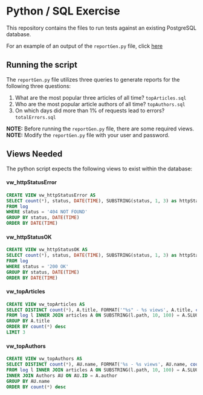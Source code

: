 # Python / SQL Exercise

This repository contains the files to run tests against an existing PostgreSQL database. 

For an example of an output of the `reportGen.py` file, click [here](output.md)

## Running the script

The `reportGen.py` file utilizes three queries to generate reports for the following three questions:

  1. What are the most popular three articles of all time? `topArticles.sql`
  1. Who are the most popular article authors of all time? `topAuthors.sql`
  1. On which days did more than 1% of requests lead to errors? `totalErrors.sql`

**NOTE:** Before running the `reportGen.py` file, there are some required views.
**NOTE:** Modify the `reportGen.py` file with your user and password. 

## Views Needed

The python script expects the following views to exist within the database:

#### vw_httpStatusError

```sql
CREATE VIEW vw_httpStatusError AS
SELECT count(*), status, DATE(TIME), SUBSTRING(status, 1, 3) as httpStatus
FROM log
WHERE status = '404 NOT FOUND'
GROUP BY status, DATE(TIME)
ORDER BY DATE(TIME)
```

#### vw_httpStatusOK

```sql
CREATE VIEW vw_httpStatusOK AS
SELECT count(*), status, DATE(TIME), SUBSTRING(status, 1, 3) as httpStatus
FROM log
WHERE status = '200 OK'
GROUP BY status, DATE(TIME)
ORDER BY DATE(TIME)
```

#### vw_topArticles

```sql
CREATE VIEW vw_topArticles AS 
SELECT DISTINCT count(*), A.title, FORMAT('"%s" - %s views', A.title, count(*)) AS POPULAR 
FROM log l INNER JOIN articles A ON SUBSTRING(l.path, 10, 100) = A.SLUG
GROUP BY A.title 
ORDER BY count(*) desc
LIMIT 3
```

#### vw_topAuthors

```sql
CREATE VIEW vw_topAuthors AS
SELECT DISTINCT count(*), AU.name, FORMAT('%s - %s views', AU.name, count(*)) AS POPULAR 
FROM log l INNER JOIN articles A ON SUBSTRING(l.path, 10, 100) = A.SLUG
INNER JOIN Authors AU ON AU.ID = A.author
GROUP BY AU.name
ORDER BY count(*) desc
```
